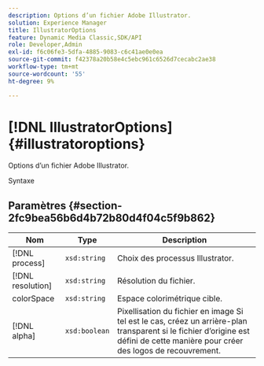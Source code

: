 ```yaml
---
description: Options d’un fichier Adobe Illustrator.
solution: Experience Manager
title: IllustratorOptions
feature: Dynamic Media Classic,SDK/API
role: Developer,Admin
exl-id: f6c06fe3-5dfa-4885-9083-c6c41ae0e0ea
source-git-commit: f42378a20b58e4c5ebc961c6526d7cecabc2ae38
workflow-type: tm+mt
source-wordcount: '55'
ht-degree: 9%

---
```


# [!DNL IllustratorOptions]{#illustratoroptions}

Options d’un fichier Adobe Illustrator.

Syntaxe

## Paramètres {#section-2fc9bea56b6d4b72b80d4f04c5f9b862}

| Nom | Type | Description |
|---|---|---|
| [!DNL process] | `xsd:string` | Choix des processus Illustrator. |
| [!DNL resolution] | `xsd:string` | Résolution du fichier. |
| colorSpace | `xsd:string` | Espace colorimétrique cible. |
| [!DNL alpha] | `xsd:boolean` | Pixellisation du fichier en image Si tel est le cas, créez un arrière-plan transparent si le fichier d’origine est défini de cette manière pour créer des logos de recouvrement. |
